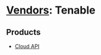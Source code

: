 # [Vendors](README.md): Tenable

## Products

- [Cloud API](../products/1C384C22-411B-49C0-8029-A7F6C13424B1.md)
